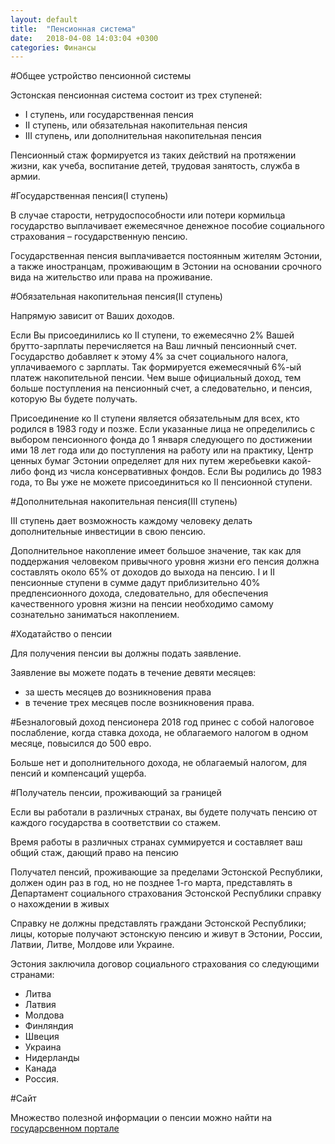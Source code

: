 ```yaml
---
layout: default
title:  "Пенсионная система"
date:   2018-04-08 14:03:04 +0300
categories: Финансы
---
```


#Общее устройство пенсионной системы

Эстонская пенсионная система состоит из трех ступеней:
* I ступень, или государственная пенсия
* II ступень, или обязательная накопительная пенсия
* III ступень, или дополнительная накопительная пенсия

Пенсионный стаж формируется из таких действий на протяжении жизни, как учеба, воспитание детей, трудовая занятость, служба в армии.


#Государственная пенсия(I ступень)

В случае старости, нетрудоспособности или потери кормильца государство выплачивает ежемесячное денежное пособие социального страхования – государственную пенсию. 

Государственная пенсия выплачивается постоянным жителям Эстонии, а также иностранцам, проживающим в Эстонии на основании срочного вида на жительство или права на проживание.

#Обязательная накопительная пенсия(II ступень)

Напрямую зависит от Ваших доходов. 

Если Вы присоединились ко II ступени, то ежемесячно 2% Вашей брутто-зарплаты перечисляется на Ваш личный пенсионный счет. 
Государство добавляет к этому 4% за счет социального налога, уплачиваемого с зарплаты. Так формируется ежемесячный 6%-ый платеж накопительной пенсии. Чем выше официальный доход, тем больше поступления на пенсионный счет, а следовательно, и пенсия, которую Вы будете получать.

Присоединение ко II ступени является обязательным для всех, кто родился в 1983 году и позже. Если указанные лица не определились с выбором пенсионного фонда до 1 января следующего по достижении ими 18 лет года или до поступления на работу или на практику, Центр ценных бумаг Эстонии определяет для них путем жеребьевки какой-либо фонд из числа консервативных фондов. Если Вы родились до 1983 года, то Вы уже не можете присоединиться ко II пенсионной ступени.

#Дополнительная накопительная пенсия(III ступень)

III ступень дает возможность каждому человеку делать дополнительные инвестиции в свою пенсию. 

Дополнительное накопление имеет большое значение, так как для поддержания человеком привычного уровня жизни его пенсия должна составлять около 65% от доходов до выхода на пенсию. I и II пенсионные ступени в сумме дадут приблизительно 40% предпенсионного дохода, следовательно, для обеспечения качественного уровня жизни на пенсии необходимо самому сознательно заниматься накоплением.

#Ходатайство о пенсии

Для получения пенсии вы должны подать заявление. 

Заявление вы можете подать в течение девяти месяцев:
* за шесть месяцев до возникновения права
* в течение трех месяцев после возникновения права.

#Безналоговый доход пенсионера
2018 год принес с собой налоговое послабление, когда ставка дохода, не облагаемого налогом в одном месяце, повысился до 500 евро. 

Больше нет и дополнительного дохода, не облагаемый налогом, для пенсий и компенсаций ущерба.

#Получатель пенсии, проживающий за границей

Если вы работали в различных странах, вы будете получать пенсию от каждого государства в соответствии со стажем. 

Время работы в различных странах суммируется и составляет ваш общий стаж, дающий право на пенсию

Получател пенсий, проживающие за пределами Эстонской Республики, должен один раз в год, но не позднее 1-го марта, представлять в Департамент социального страхования Эстонской Республики справку о нахождении в живых

Справку не должны представлять граждани Эстонской Республики; лицы, которые получают эстонскую пенсию и живут в Эстонии, России, Латвии, Литве, Молдове или Украине.

Эстония заключила договор социального страхования со следующими странами:
* Литва
* Латвия
* Молдова
* Финляндия
* Швеция
* Украина
* Нидерланды
* Канада
* Россия.

#Cайт

Множество полезной информации о пенсии можно найти на [государсвенном портале](https://www.eesti.ee/ru/pensii-i-posobia/pensia/gosudarstvennye-pensii/)